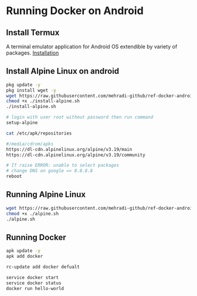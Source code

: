 # Running Docker on Android

## Install Termux

A terminal emulator application for Android OS extendible by variety of packages. [Installation](https://github.com/termux/termux-app?tab=readme-ov-file#installation)

## Install Alpine Linux on android

```sh
pkg update -y
pkg install wget -y
wget https://raw.githubusercontent.com/mehradi-github/ref-docker-android/main/src/install-alpine.sh
chmod +x ./install-alpine.sh
./install-alpine.sh
```

```sh
# login with user root without password then run command
setup-alpine

cat /etc/apk/repositories

#/media/cdrom/apks
https://dl-cdn.alpinelinux.org/alpine/v3.19/main
https://dl-cdn.alpinelinux.org/alpine/v3.19/community

# If raise ERROR: unable to select packages
# change DNS on google => 8.8.8.8
reboot
```

## Running Alpine Linux

```sh
wget https://raw.githubusercontent.com/mehradi-github/ref-docker-android/main/src/alpine.sh
chmod +x ./alpine.sh
./alpine.sh
```

## Running Docker

```sh
apk update -y
apk add docker

rc-update add docker defualt

service docker start
service docker status
docker run hello-world
```
